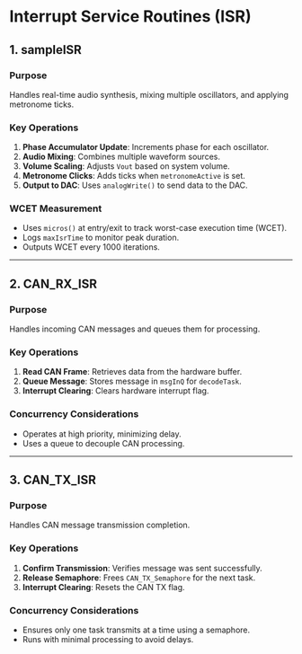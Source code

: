 # **Interrupt Service Routines (ISR)**

## **1. sampleISR**
### **Purpose**  
Handles real-time audio synthesis, mixing multiple oscillators, and applying metronome ticks.

### **Key Operations**  
1. **Phase Accumulator Update**: Increments phase for each oscillator.  
2. **Audio Mixing**: Combines multiple waveform sources.  
3. **Volume Scaling**: Adjusts `Vout` based on system volume.  
4. **Metronome Clicks**: Adds ticks when `metronomeActive` is set.  
5. **Output to DAC**: Uses `analogWrite()` to send data to the DAC.

### **WCET Measurement**  
- Uses `micros()` at entry/exit to track worst-case execution time (WCET).  
- Logs `maxIsrTime` to monitor peak duration.  
- Outputs WCET every 1000 iterations.

---

## **2. CAN_RX_ISR**
### **Purpose**  
Handles incoming CAN messages and queues them for processing.

### **Key Operations**  
1. **Read CAN Frame**: Retrieves data from the hardware buffer.  
2. **Queue Message**: Stores message in `msgInQ` for `decodeTask`.  
3. **Interrupt Clearing**: Clears hardware interrupt flag.

### **Concurrency Considerations**  
- Operates at high priority, minimizing delay.  
- Uses a queue to decouple CAN processing.

---

## **3. CAN_TX_ISR**
### **Purpose**  
Handles CAN message transmission completion.

### **Key Operations**  
1. **Confirm Transmission**: Verifies message was sent successfully.  
2. **Release Semaphore**: Frees `CAN_TX_Semaphore` for the next task.  
3. **Interrupt Clearing**: Resets the CAN TX flag.

### **Concurrency Considerations**  
- Ensures only one task transmits at a time using a semaphore.  
- Runs with minimal processing to avoid delays.
